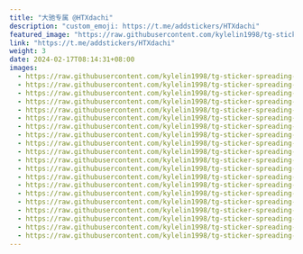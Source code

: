 ```yaml
---
title: "大驰专属 @HTXdachi"
description: "custom_emoji: https://t.me/addstickers/HTXdachi"
featured_image: "https://raw.githubusercontent.com/kylelin1998/tg-sticker-spreading-worldwide-images/main/img/47e3eb8d-0993-445a-9931-2265e5aecc4f.jpg"
link: "https://t.me/addstickers/HTXdachi"
weight: 3
date: 2024-02-17T08:14:31+08:00
images:
  - https://raw.githubusercontent.com/kylelin1998/tg-sticker-spreading-worldwide-images/main/img/47e3eb8d-0993-445a-9931-2265e5aecc4f.jpg
  - https://raw.githubusercontent.com/kylelin1998/tg-sticker-spreading-worldwide-images/main/img/71286c0a-18ec-4478-96dd-c66ddd495b7c.jpg
  - https://raw.githubusercontent.com/kylelin1998/tg-sticker-spreading-worldwide-images/main/img/122c7c5c-1759-4469-bf23-bbb302f2b461.jpg
  - https://raw.githubusercontent.com/kylelin1998/tg-sticker-spreading-worldwide-images/main/img/016f944f-c1a6-4373-9643-803caa081d73.jpg
  - https://raw.githubusercontent.com/kylelin1998/tg-sticker-spreading-worldwide-images/main/img/2e5de01a-63c9-4c6c-acbe-69ef402a8cbb.jpg
  - https://raw.githubusercontent.com/kylelin1998/tg-sticker-spreading-worldwide-images/main/img/69b4b9bd-7ff5-47d3-9ed0-28e0c724fb91.jpg
  - https://raw.githubusercontent.com/kylelin1998/tg-sticker-spreading-worldwide-images/main/img/607d715d-d201-42e6-94c3-4ae0d8b935af.jpg
  - https://raw.githubusercontent.com/kylelin1998/tg-sticker-spreading-worldwide-images/main/img/42f667b3-d604-4a8e-84b6-e6c69790a5cc.jpg
  - https://raw.githubusercontent.com/kylelin1998/tg-sticker-spreading-worldwide-images/main/img/d710bf11-ff19-413e-a1dc-cc96a008ace4.jpg
  - https://raw.githubusercontent.com/kylelin1998/tg-sticker-spreading-worldwide-images/main/img/49e6ce26-c844-4a9b-9a94-4642c7854c4e.jpg
  - https://raw.githubusercontent.com/kylelin1998/tg-sticker-spreading-worldwide-images/main/img/cb4dd5b6-3770-4b6b-baab-7263a2f719cc.jpg
  - https://raw.githubusercontent.com/kylelin1998/tg-sticker-spreading-worldwide-images/main/img/d3585a74-68fc-46c5-a18f-7fcdb404d5f6.jpg
  - https://raw.githubusercontent.com/kylelin1998/tg-sticker-spreading-worldwide-images/main/img/af239573-2ad7-40ba-918b-7b347210d03f.jpg
  - https://raw.githubusercontent.com/kylelin1998/tg-sticker-spreading-worldwide-images/main/img/072c500e-86c4-4631-966c-c956e5cda338.jpg
  - https://raw.githubusercontent.com/kylelin1998/tg-sticker-spreading-worldwide-images/main/img/832f6cc6-0dff-4120-af69-4b58fe10ca99.jpg
  - https://raw.githubusercontent.com/kylelin1998/tg-sticker-spreading-worldwide-images/main/img/5aa29edb-c802-455d-8aca-21dce1585d2d.jpg
  - https://raw.githubusercontent.com/kylelin1998/tg-sticker-spreading-worldwide-images/main/img/0cce93ff-fd9c-4f99-ae2c-cc51f50b0fdd.jpg
  - https://raw.githubusercontent.com/kylelin1998/tg-sticker-spreading-worldwide-images/main/img/d12b3d69-531d-4f2b-8581-791c27bd0a90.jpg
  - https://raw.githubusercontent.com/kylelin1998/tg-sticker-spreading-worldwide-images/main/img/0256e99b-821b-4811-9574-a7e371a6e30c.jpg
  - https://raw.githubusercontent.com/kylelin1998/tg-sticker-spreading-worldwide-images/main/img/6e0c2ddc-43d5-4eb9-9f1f-775c6b7ad25d.jpg
---
```

